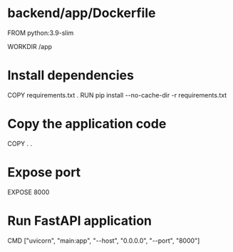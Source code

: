 # backend/app/Dockerfile
FROM python:3.9-slim

WORKDIR /app

# Install dependencies
COPY requirements.txt .
RUN pip install --no-cache-dir -r requirements.txt

# Copy the application code
COPY . .

# Expose port
EXPOSE 8000

# Run FastAPI application
CMD ["uvicorn", "main:app", "--host", "0.0.0.0", "--port", "8000"]

